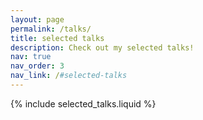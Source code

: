 ```yaml
---
layout: page
permalink: /talks/
title: selected talks
description: Check out my selected talks!
nav: true
nav_order: 3
nav_link: /#selected-talks
---
```


<!-- _pages/talks.md -->

<div class="talks">

{% include selected_talks.liquid %}

</div>
